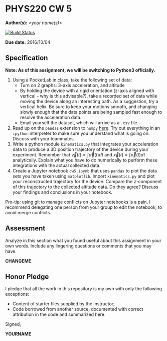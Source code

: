 # PHYS220 CW 5

**Author(s):** _\<your name(s)\>_

[![Build Status](https://travis-ci.org/chapman-phys220-2016f/cw-05-YOURNAME.svg?branch=master)](https://travis-ci.org/chapman-phys220-2016f/cw-05-YOURNAME)

**Due date:** 2016/10/04

## Specification

**Note: As of this assignment, we will be switching to Python3 officially.**

1. Using a PocketLab in class, take the following set of data:
    * Turn on 2 graphs: 3-axis acceleration, and altitude
    * By holding the device with a rigid orientation (z-axis aligned with vertical - why is this advisable?), take a recorded set of data while moving the device along an interesting path. As a suggestion, try a vertical helix. Be sure to keep your motions smooth, and changing slowly enough that the data points are being sampled fast enough to resolve the acceleration data.
    * Email yourself the dataset, which will arrive as a ```.csv``` file.
1. Read up on the ```pandas``` extension to ```numpy``` [here](http://slides.com/profdressel/numpy-and-pandas-overview). Try out everything in an ```ipython``` interpreter to make sure you understand what is going on. Discuss with your teammates. 
1. Write a python module ```kinematics.py``` that integrates your acceleration data to produce a 3D position trajectory of the device during your experiment. Remember that $\vec{v}(t) = \int \vec{a}(t)dt$ and $\vec{x}(t) = \int \vec{v}(t)dt$ analytically. Explain what you have to do numerically to perform these integrations with the actual collected data.
1. Create a Jupyter notebook ```cw5.ipynb``` that uses ```pandas``` to plot the data sets you have taken using ```matplotlib```. Import ```kinematics.py``` and plot your reconstructed trajectory for the device. Compare the z-component of this trajectory to the collected altitude data. Do they agree? Discuss your findings and conclusions in your notebook.

Pro-tip: using git to manage conflicts on Jupyter notebooks is a pain. I recommend delegating one person from your group to edit the notebook, to avoid merge conflicts.

## Assessment

Analyze in this section what you found useful about this assignment in your own words. Include any lingering questions or comments that you may have.

**CHANGEME**

## Honor Pledge

I pledge that all the work in this repository is my own with only the following exceptions:

* Content of starter files supplied by the instructor;
* Code borrowed from another source, documented with correct attribution in the code and summarized here.

Signed,

**YOURNAME**
